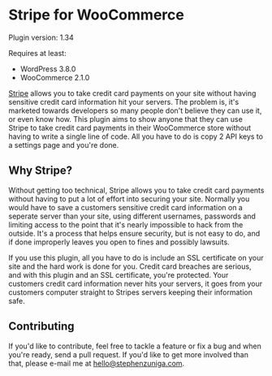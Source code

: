# Stripe for WooCommerce
Plugin version: 1.34

Requires at least:
- WordPress 3.8.0
- WooCommerce 2.1.0

[Stripe](https://stripe.com/) allows you to take credit card payments on your site without having sensitive credit card information hit your servers. The problem is, it's marketed towards developers so many people don't believe they can use it, or even know how. This plugin aims to show anyone that they can use Stripe to take credit card payments in their WooCommerce store without having to write a single line of code. All you have to do is copy 2 API keys to a settings page and you're done.

## Why Stripe?
Without getting too technical, Stripe allows you to take credit card payments without having to put a lot of effort into securing your site. Normally you would have to save a customers sensitive credit card information on a seperate server than your site, using different usernames, passwords and limiting access to the point that it's nearly impossible to hack from the outside. It's a process that helps ensure security, but is not easy to do, and if done improperly leaves you open to fines and possibly lawsuits.

If you use this plugin, all you have to do is include an SSL certificate on your site and the hard work is done for you. Credit card breaches are serious, and with this plugin and an SSL certificate, you're protected. Your customers credit card information never hits your servers, it goes from your customers computer straight to Stripes servers keeping their information safe.

## Contributing
If you'd like to contribute, feel free to tackle a feature or fix a bug and when you're ready, send a pull request. If you'd like to get more involved than that, please e-mail me at [hello@stephenzuniga.com](mailto:hello@stephenzuniga.com).